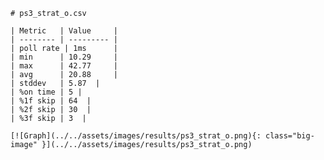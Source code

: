 
    # ps3_strat_o.csv

    | Metric   | Value     |
    | -------- | --------- |
    | poll rate | 1ms      |
    | min      | 10.29     |
    | max      | 42.77     |
    | avg      | 20.88     |
    | stddev   | 5.87  |
    | %on time | 5 |
    | %1f skip | 64  |
    | %2f skip | 30  |
    | %3f skip | 3  |

    [![Graph](../../assets/images/results/ps3_strat_o.png){: class="big-image" }](../../assets/images/results/ps3_strat_o.png)

    